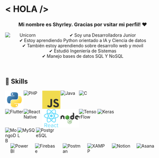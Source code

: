 <h1> < HOLA /> </h1>

<h3 align="center">Mi nombre es Shyrley. Gracias por vsitar mi perfil! ❤️ <br></h3>

<p align="center">
  
  <img align="left" width=130px alt="Unicorn" src="https://media.giphy.com/media/3ohs4BSacFKI7A717y/giphy.gif" />
  ✔ Soy una Desarrolladora Junior<br>
  ✔ Estoy aprendiendo Python orientado a IA y Ciencia de datos<br>
  ✔ También estoy aprendiendo sobre desarrollo web y movil <br>
  ✔ Estudió Ingeniería de Sistemas<br>
  ✔ Manejo bases de datos SQL Y NoSQL<br>
</p>

<br>

<div style="display: flex; flex-direction: column;">
  <h2>🌟 Skills</h2>
  <!-- Lenguajes -->
  <div display: flex; flex-direction: column; gap: 20px;">
      <img align="left" alt="Python" width="60px" src="https://raw.githubusercontent.com/devicons/devicon/master/icons/python/python-original.svg"/>
      <img align="left" alt="PHP" width="60px" src="https://www.vectorlogo.zone/logos/php/php-icon.svg"/>
      <img align="left" alt="JavaScript" width="60px" src="https://raw.githubusercontent.com/devicons/devicon/master/icons/javascript/javascript-original.svg"/>
      <img align="left" alt="Java" width="60px" src="https://www.vectorlogo.zone/logos/java/java-icon.svg"/>
      <img align="left" alt="C" width="60px" src="https://seeklogo.com/images/C/c-sharp-c-logo-02F17714BA-seeklogo.com.png"/>
  </div>
  <!-- Frameworks -->
  <div display: flex; flex-direction: column; gap: 20px;">
      <img align="left" alt="Flutter" width="60px" src="https://www.vectorlogo.zone/logos/flutterio/flutterio-icon.svg"/>
      <img align="left" alt="React Native" width="60px" src="https://seeklogo.com/images/R/react-native-logo-221C671C70-seeklogo.com.png"/>
      <img align="left" alt="React" width="60px" src="https://raw.githubusercontent.com/devicons/devicon/master/icons/react/react-original-wordmark.svg"/>
      <img align="left" alt="Node.js" width="60px" src="https://raw.githubusercontent.com/devicons/devicon/master/icons/nodejs/nodejs-original-wordmark.svg"/>
      <img align="left" alt="TensorFlow" width="60px" src="https://www.vectorlogo.zone/logos/tensorflow/tensorflow-icon.svg"/>
      <img align="left" alt="Keras" width="60px" src="https://seeklogo.com/images/K/keras-logo-6B06C2FC2D-seeklogo.com.png"/>
  </div>
  <!-- Bases de datos -->
  <div display: flex; flex-direction: column; gap: 20px;">
      <img align="left" alt="MongoDB" width="40px" src="https://seeklogo.com/images/M/mongodb-logo-655F7D542D-seeklogo.com.png"/>
      <img align="left" alt="MySQL" width="60px" src="https://www.vectorlogo.zone/logos/mysql/mysql-icon.svg"/>
      <img align="left" alt="PostgreSQL" width="60px" src="https://seeklogo.com/images/P/postgresql-logo-5309879B58-seeklogo.com.png"/>
  </div>
  <!-- Herramientas -->
  <div style="display: flex; justify-content: center; gap: 20px; flex-wrap: wrap; margin-bottom: 20px;">
      <img align="left" alt="Power BI" width="60px" src="https://seeklogo.com/images/P/power-bi-icon-logo-E1B451ED39-seeklogo.com.png"/>
      <img align="left" alt="Firebase" width="70px" src="https://www.vectorlogo.zone/logos/firebase/firebase-icon.svg"/>
      <img align="left" alt="Postman" width="60px" src="https://www.vectorlogo.zone/logos/getpostman/getpostman-icon.svg"/>
      <img align="left" alt="XAMPP" width="60px" src="https://seeklogo.com/images/X/xampp-logo-1C1A9E3689-seeklogo.com.png"/>
      <img align="left" alt="Notion" width="60px" src="https://seeklogo.com/images/N/notion-icon-logo-D1D5998962-seeklogo.com.png"/>
      <img align="left" alt="Asana" width="60px" src="https://seeklogo.com/images/A/asana-logo-B759BB50CD-seeklogo.com.png"/>
  </div>
</div>
